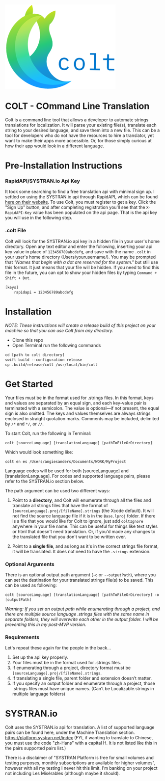<img align="center" src="meta/colt_logo.png" >

# COLT - COmmand Line Translation
Colt is a command line tool that allows a developer to automate strings translations for localization. It will parse your existing file(s), translate each string to your desired language, and save them into a new file. This can be a tool for developers who do not have the resources to hire a translator, yet want to make their apps more accessible. Or, for those simply curious at how their app would look in a different language.

# Pre-Installation Instructions
### RapidAPI/SYSTRAN.io Api Key
It took some searching to find a free translation api with minimal sign up. I settled on using the SYSTRAN.io api through RapidAPI, which can be found [here on their website](https://rapidapi.com/systran/api/systran-io-translation-and-nlp). To use Colt, you must register to get a key. Click the "Sign Up" button, and after completing registration you'll see that the `X-RapidAPI-Key` value has been populated on the api page. That is the api key you will use in the following step.

### .colt File
Colt will look for the SYSTRAN.io api key in a hidden file in your user's home directory. Open any text editor and enter the following, inserting your api key value in place of `123456789abcdefg`, and save with the name `.colt` in your user's home directory (Users/yourusername/). You may be prompted that _"Names that begin with a dot are reserved for the system."_ but still use this format. It just means that your file will be hidden. If you need to find this file in the future, you can opt to show your hidden files by typing `Command + Shift + Dot`.
```
[keys]
	rapidapi = 123456789abcdefg
```

# Installation
_NOTE: These instructions will create a release build of this project on your machine so that you can use Colt from any directory._

- Clone this repo
- Open Terminal run the following commands
```
cd [path to colt directory]
swift build --configuration release
cp .build/release/colt /usr/local/bin/colt
```

# Get Started
Your files must be in the format used for .strings files. In this format, keys and values are separated by an equal sign, and each key-value pair is terminated with a semicolon. The value is optional—if not present, the equal sign is also omitted. The keys and values themselves are always strings enclosed in straight quotation marks. Comments may be included, delimited by `/*` and `*/`, or `//`. 

To start Colt, run the following in Terminal:
```
colt [sourceLanguage] [translationLanguage] [pathToFileOrDirectory]
```
Which would look something like:
```
colt en es /Users/angiesanders/Documents/WORK/MyProject
```


Language codes will be used for both [sourceLanguage] and [translationLanguage]. For codes and supported language pairs, please refer to the SYSTRAN.io section below. 

The path argument can be used two different ways:

1. Point to a **directory**, and Colt will enumerate through all the files and translate all strings files that have the format of `[sourceLanguage].proj/[fileName].strings` (the Xcode default). It will not find the source language file if it is in the `Base.lproj` folder. If there is a file that you would like for Colt to ignore, just add `coltIgnore` anywhere in your file name. This can be useful for things like text styles or html that doesn't need translation. Or, if you'd made any changes to the translated file that you don't want to be written over.

2. Point to a **single file**, and as long as it's in the correct strings file format, it will be translated. It does not need to have the `.strings` extension. 

### Optional Arguments
There is an optional output path argument (`-o` or `--outputPath`), where you can set the destination for your translated strings file(s) to be saved. This can be used as following:

```
colt [sourceLanguage] [translationLanguage] [pathToFileOrDirectory] -o [outputPath]
```

_Warning: If you set an output path while enumerating through a project, and there are multiple source language .strings files with the same name in separate folders, they will overwrite each other in the output folder. I will be preventing this in my post-MVP version._ 

### Requirements
Let's repeat these again for the people in the back...

1. Set up the api key properly.
2. Your files must be in the format used for .strings files.
3. If enumerating through a project, directory format must be `[sourceLanguage].proj/[fileName].strings`.
4. If translating a single file, parent folder and extension doesn’t matter.
5. If you specify an output folder and enumerate through a project, those .strings files must have unique names. (Can’t be Localizable.strings in multiple language folders)

# SYSTRAN.io
Colt uses the SYSTRAN.io api for translation. A list of supported language pairs can be found here, under the Machine Translation section. https://platform.systran.net/index (FYI, if wanting to translate to Chinese, you must use the code "zh-Hans" with a capital H. It is not listed like this in the pairs supported pairs list.)

There is a disclaimer of "SYSTRAN Platform is free for small volumes and testing purposes, monthly subscriptions are available for higher volumes", however with all my testing I never hit this limit. I'm banking on your project not including Les Misérables (although maybe it should).

